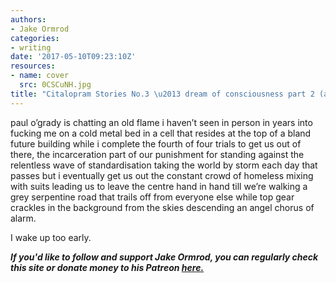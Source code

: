 ```yaml
---
authors:
- Jake Ormrod
categories:
- writing
date: '2017-05-10T09:23:10Z'
resources:
- name: cover
  src: 0CSCuNH.jpg
title: "Citalopram Stories No.3 \u2013 dream of consciousness part 2 (another experiment)"
---
```

paul o’grady is chatting an old flame i haven’t seen in person in years into fucking me on a cold metal bed in a cell that resides at the top of a bland future building while i complete the fourth of four trials to get us out of there, the incarceration part of our punishment for standing against the relentless wave of standardisation taking the world by storm each day that passes but i eventually get us out the constant crowd of homeless mixing with suits leading us to leave the centre hand in hand till we’re walking a grey serpentine road that trails off from everyone else while top gear crackles in the background from the skies descending an angel chorus of alarm.

I wake up too early.

_**If you'd like to follow and support Jake Ormrod, you can regularly check this site or donate money to his Patreon [here.](https://www.patreon.com/JakeOrmrod "")**_
